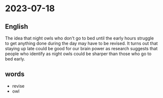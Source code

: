 # 2023-07-18

## English
The idea that night owls who don't go to
bed until the early hours struggle to get
anything done during the day may have to
be revised. It turns out that staying up late
could be good for our brain power as
research suggests that people who identify
as night owls could be sharper than those
who go to bed early.

## words
* revise
* owl
